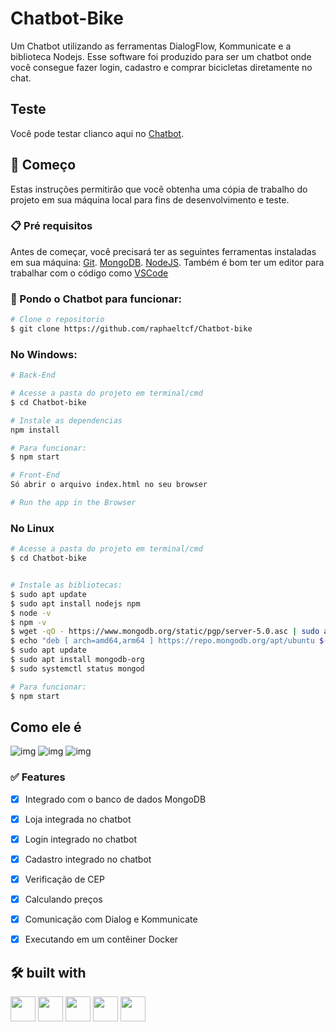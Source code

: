 # Chatbot-Bike

Um Chatbot utilizando as ferramentas DialogFlow, Kommunicate e a biblioteca Nodejs. 
Esse software foi produzido para ser um chatbot onde você consegue fazer login, cadastro e comprar bicicletas diretamente no chat. 

## Teste 

Você pode testar clianco aqui no [Chatbot](https://chatbot-bike.vercel.app/).

## 🚀 Começo

Estas instruções permitirão que você obtenha uma cópia de trabalho do projeto em sua máquina local para fins de desenvolvimento e teste.

### 📋 Pré requisitos

Antes de começar, você precisará ter as seguintes ferramentas instaladas em sua máquina:
[Git](https://git-scm.com).
[MongoDB](https://www.mongodb.com/).
[NodeJS](https://nodejs.org/en).
Também é bom ter um editor para trabalhar com o código como [VSCode](https://code.visualstudio.com/)

### 🎲 Pondo o Chatbot para funcionar:

```bash
# Clone o repositorio
$ git clone https://github.com/raphaeltcf/Chatbot-bike
```

### No Windows: 

```bash
# Back-End

# Acesse a pasta do projeto em terminal/cmd
$ cd Chatbot-bike

# Instale as dependencias
npm install 

# Para funcionar:
$ npm start

# Front-End
Só abrir o arquivo index.html no seu browser

# Run the app in the Browser
```

### No Linux

```bash
# Acesse a pasta do projeto em terminal/cmd
$ cd Chatbot-bike


# Instale as bibliotecas: 
$ sudo apt update
$ sudo apt install nodejs npm
$ node -v
$ npm -v
$ wget -qO - https://www.mongodb.org/static/pgp/server-5.0.asc | sudo apt-key add -
$ echo "deb [ arch=amd64,arm64 ] https://repo.mongodb.org/apt/ubuntu $(lsb_release -cs)/mongodb-org/5.0 multiverse" | sudo tee /etc/apt/sources.list.d/mongodb-org-5.0.list
$ sudo apt update
$ sudo apt install mongodb-org
$ sudo systemctl status mongod

# Para funcionar: 
$ npm start

```

## Como ele é
![img](https://i.ibb.co/N7xD8LY/Chat1.png)
![img](https://i.ibb.co/rcXtCKm/chat-2.png)
![img](https://i.ibb.co/wKw1zw4/chat-3.png)

### ✅ Features

- [x] Integrado com o banco de dados MongoDB
- [x] Loja integrada no chatbot 
- [x] Login integrado no chatbot
- [x] Cadastro integrado no chatbot
- [x] Verificação de CEP
- [x] Calculando preços
- [x] Comunicação com Dialog e Kommunicate
- [x] Executando em um contêiner Docker
 


## 🛠️ built with
<img src="https://cdn.jsdelivr.net/gh/devicons/devicon/icons/nodejs/nodejs-original.svg" width="40" height="40" />  <img src="https://cdn.jsdelivr.net/gh/devicons/devicon/icons/docker/docker-original.svg" width="40" height="40" />  <img src="https://cdn.jsdelivr.net/gh/devicons/devicon/icons/html5/html5-original.svg" width="40" height="40" />
<img src="https://cdn.jsdelivr.net/gh/devicons/devicon/icons/mongodb/mongodb-original.svg" width="40" height="40" /> <img src="https://cdn.jsdelivr.net/gh/devicons/devicon/icons/googlecloud/googlecloud-original.svg" width="40" height="40" />

